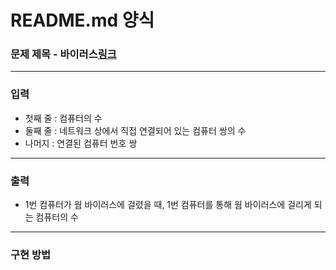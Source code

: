 # README.md 양식

### 문제 제목 - 바이러스<a href = 'https://www.acmicpc.net/problem/2606'>링크</a>

---

### 입력

- 첫째 줄 : 컴퓨터의 수
- 둘째 줄 : 네트워크 상에서 직접 연결되어 있는 컴퓨터 쌍의 수
- 나머지 : 연결된 컴퓨터 번호 쌍

---

### 출력

- 1번 컴퓨터가 웜 바이러스에 걸렸을 때, 1번 컴퓨터를 통해 웜 바이러스에 걸리게 되는 컴퓨터의 수

---

### 구현 방법
